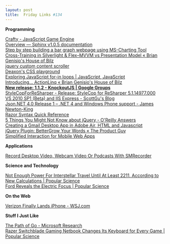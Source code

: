 ```yaml
---
layout: post
title:  Friday Links #134
---
```

**Programming**

[Crafty - JavaScript Game Engine](http://craftyjs.com/)   
[Overview — Sphinx v1.0.5 documentation](http://sphinx.pocoo.org/)   
[Step by step building a bar graph webpage using MS-Charting Tool ](http://www.dotnetfunda.com/articles/article1104-step-by-step-building-a-bar-graph-webpage-using-mscharting-tool-.aspx?sms_ss=dotnetshoutout&at_xt=4d1d73bc643e87a8%2C0)   
[Cross-Training in Silverlight & Flex–MVVM vs Presentation Model « Brian Genisio's House of Bilz](http://houseofbilz.com/archives/2010/12/29/cross-training-in-silverlight-flexmvvm-vs-presentation-model/?utm_source=feedburner&utm_medium=feed&utm_campaign=Feed%3A+genisio+%28Brian%27s+House+of+Bilz%29)   
[jquery custom content scroller](http://manos.malihu.gr/jquery-custom-content-scroller)   
[Deaxon's CSS playground](http://playground.deaxon.com/css/)   
[Exploring JavaScript for-in loops | JavaScript, JavaScript](http://javascriptweblog.wordpress.com/2011/01/04/exploring-javascript-for-in-loops/?utm_source=feedburner&utm_medium=feed&utm_campaign=Feed%3A+JavascriptJavascript+%28JavaScript%2C+JavaScript%29)   
[Introducing… ActionLinq « Brian Genisio's House of Bilz](http://houseofbilz.com/archives/2011/01/04/introducing-actionlinq/)   
[**New release: 1.1.2 - KnockoutJS | Google Groups**](http://groups.google.com/group/knockoutjs/browse_thread/thread/72ab436377ac13c8?pli=1)   
[StyleCopForReSharper - Release: StyleCop for ReSharper 5.1.14977.000](http://stylecopforresharper.codeplex.com/releases/view/58509)   
[VS 2010 SP1 (Beta) and IIS Express - ScottGu's Blog](http://weblogs.asp.net/scottgu/archive/2011/01/03/vs-2010-sp1-beta-and-iis-developer-express.aspx)   
[Json.NET 4.0 Release 1 – .NET 4 and Windows Phone support - James Newton-King ](http://james.newtonking.com/archive/2011/01/03/json-net-4-0-release-1-net-4-and-windows-phone-support.aspx)   
[Razor Syntax Quick Reference](http://haacked.com/archive/2011/01/06/razor-syntax-quick-reference.aspx?utm_source=feedburner&utm_medium=feed&utm_campaign=Feed%3A+haacked+%28you%27ve+been+HAACKED%29)   
[5 Things You Might Not Know about jQuery - O'Reilly Answers](http://answers.oreilly.com/topic/2353-5-things-you-might-not-know-about-jquery/?utm_source=javascriptweekly&utm_medium=email)   
[Creating a Gmail Desktop App in Adobe Air, HTML and Javascript](http://www.tutorialcadet.com/creating-gmail-desktop-app-adobe-air-html-javascript/?utm_source=javascriptweekly&utm_medium=email)   
[jQuery Plugin: BetterGrow Your Words « The Product Guy](http://tpgblog.com/2011/01/02/bettergrow/?utm_source=javascriptweekly&utm_medium=email)   
[Simplified Interaction for Mobile Web Apps](http://sidelab.github.com/interact/?utm_source=javascriptweekly&utm_medium=email)

**Applications**

[Record Desktop Video, Webcam Video Or Podcasts With SMRecorder](http://www.makeuseof.com/tag/record-desktop-video-webcam-video-podcasts-smrecorder-windows/)

**Science and Technology**

[Not Enough Power For Interstellar Travel Until At Least 2211, According to New Calculations | Popular Science](http://www.popsci.com/science/article/2011-01/interstellar-travel-wont-be-possible-least-200-years-according-new-calculations)   
[Ford Reveals the Electric Focus | Popular Science ](http://www.popsci.com/cars/article/2011-01/ford-reveals-electric-focus)

**On the Web**

[Verizon Finally Lands iPhone - WSJ.com](http://online.wsj.com/article/SB10001424052748704739504576068170230339348.html)

**Stuff I Just Like**

[The Path of Go - Microsoft Research](http://research.microsoft.com/en-US/projects/pathofgo/keyfacts.aspx)   
[Razer Switchblade Gaming Netbook Changes Its Keyboard for Every Game | Popular Science](http://www.popsci.com/gadgets/article/2011-01/razer-switchblade-gaming-netbook-changes-its-keyboard-every-game)
